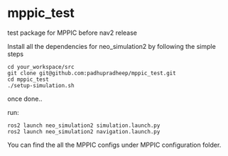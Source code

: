 # mppic_test
test package for MPPIC before nav2 release

Install all the dependencies for neo_simulation2 by following the simple steps

```
cd your_workspace/src
git clone git@github.com:padhupradheep/mppic_test.git
cd mppic_test
./setup-simulation.sh
```

once done.. 

run:

```
ros2 launch neo_simulation2 simulation.launch.py
ros2 launch neo_simulation2 navigation.launch.py
```

You can find the all the MPPIC configs under MPPIC configuration folder. 
